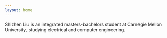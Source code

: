 ```yaml
---
layout: home
---
```


Shizhen Liu is an integrated masters-bachelors student at Carnegie Mellon University, studying electrical and computer engineering.